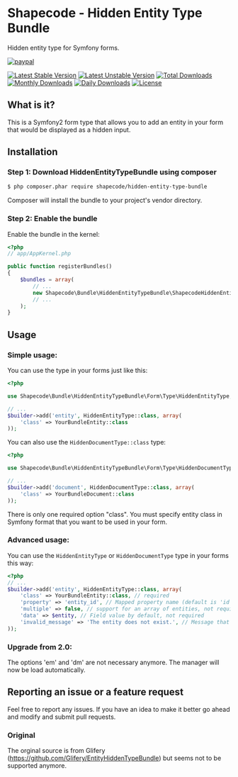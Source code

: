 Shapecode - Hidden Entity Type Bundle
============

Hidden entity type for Symfony forms.

[![paypal](https://img.shields.io/badge/Donate-Paypal-blue.svg)](http://paypal.me/nloges)

[![Latest Stable Version](https://poser.pugx.org/shapecode/hidden-entity-type-bundle/v/stable)](https://packagist.org/packages/shapecode/hidden-entity-type-bundle)
[![Latest Unstable Version](https://poser.pugx.org/shapecode/hidden-entity-type-bundle/v/unstable)](https://packagist.org/packages/shapecode/hidden-entity-type-bundle)
[![Total Downloads](https://poser.pugx.org/shapecode/hidden-entity-type-bundle/downloads)](https://packagist.org/packages/shapecode/hidden-entity-type-bundle)
[![Monthly Downloads](https://poser.pugx.org/shapecode/hidden-entity-type-bundle/d/monthly)](https://packagist.org/packages/shapecode/hidden-entity-type-bundle)
[![Daily Downloads](https://poser.pugx.org/shapecode/hidden-entity-type-bundle/d/daily)](https://packagist.org/packages/shapecode/hidden-entity-type-bundle)
[![License](https://poser.pugx.org/shapecode/hidden-entity-type-bundle/license)](https://packagist.org/packages/shapecode/hidden-entity-type-bundle)

## What is it?

This is a Symfony2 form type that allows you to add an entity in your form that would be displayed as a hidden input.

## Installation

### Step 1: Download HiddenEntityTypeBundle using composer
```bash
$ php composer.phar require shapecode/hidden-entity-type-bundle
```
Composer will install the bundle to your project's vendor directory.

### Step 2: Enable the bundle
Enable the bundle in the kernel:
```php
<?php
// app/AppKernel.php

public function registerBundles()
{
    $bundles = array(
        // ...
        new Shapecode\Bundle\HiddenEntityTypeBundle\ShapecodeHiddenEntityTypeBundle(),
        // ...
    );
}
```

## Usage

### Simple usage:
You can use the type in your forms just like this:
```php
<?php

use Shapecode\Bundle\HiddenEntityTypeBundle\Form\Type\HiddenEntityType;

// ...
$builder->add('entity', HiddenEntityType::class, array(
    'class' => YourBundleEntity::class
));
```
You can also use the `HiddenDocumentType::class` type:
```php
<?php

use Shapecode\Bundle\HiddenEntityTypeBundle\Form\Type\HiddenDocumentType;

// ...
$builder->add('document', HiddenDocumentType::class, array(
    'class' => YourBundleDocument::class
));
```
There is only one required option "class". You must specify entity class in Symfony format that you want to be used in your form.

### Advanced usage:
You can use the `HiddenEntityType` or `HiddenDocumentType` type in your forms this way:
```php
<?php
// ...
$builder->add('entity', HiddenEntityType::class, array(
    'class' => YourBundleEntity::class, // required
    'property' => 'entity_id', // Mapped property name (default is 'id'), not required
    'multiple' => false, // support for an array of entities, not required
    'data' => $entity, // Field value by default, not required
    'invalid_message' => 'The entity does not exist.', // Message that would be shown if no entity found, not required
));
```

### Upgrade from 2.0:
The options 'em' and 'dm' are not necessary anymore. The manager will now be load automatically.

## Reporting an issue or a feature request
Feel free to report any issues. If you have an idea to make it better go ahead and modify and submit pull requests.

### Original

The orginal source is from Glifery (https://github.com/Glifery/EntityHiddenTypeBundle) but seems not to be supported anymore.
